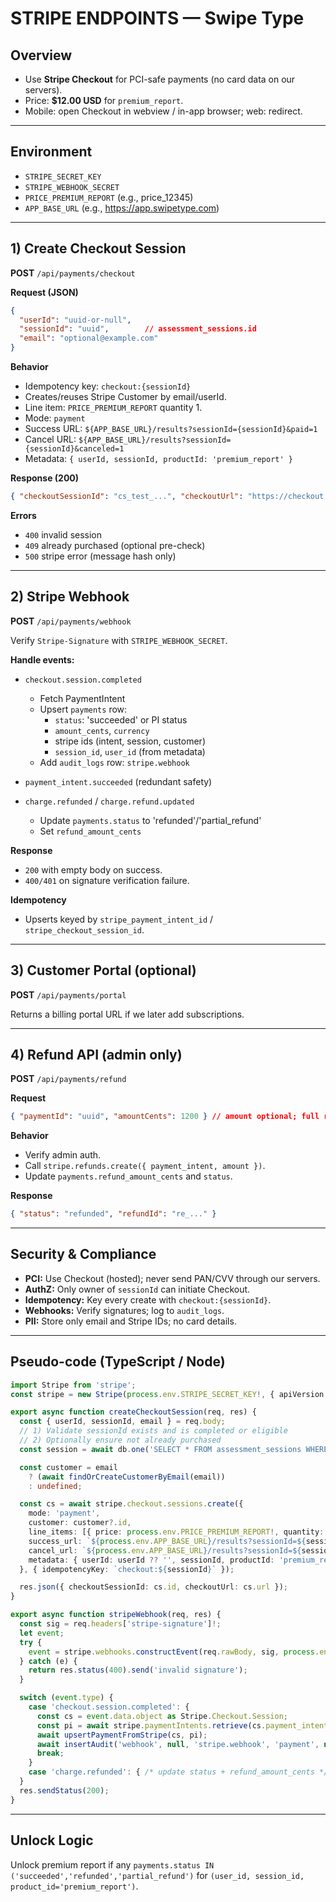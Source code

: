 # STRIPE ENDPOINTS — Swipe Type

## Overview
- Use **Stripe Checkout** for PCI-safe payments (no card data on our servers).
- Price: **$12.00 USD** for `premium_report`.
- Mobile: open Checkout in webview / in-app browser; web: redirect.

---

## Environment
- `STRIPE_SECRET_KEY`
- `STRIPE_WEBHOOK_SECRET`
- `PRICE_PREMIUM_REPORT` (e.g., price_12345)
- `APP_BASE_URL` (e.g., https://app.swipetype.com)

---

## 1) Create Checkout Session
**POST** `/api/payments/checkout`

**Request (JSON)**
```json
{
  "userId": "uuid-or-null",
  "sessionId": "uuid",        // assessment_sessions.id
  "email": "optional@example.com"
}
```

**Behavior**
- Idempotency key: `checkout:{sessionId}`
- Creates/reuses Stripe Customer by email/userId.
- Line item: `PRICE_PREMIUM_REPORT` quantity 1.
- Mode: `payment`
- Success URL: `${APP_BASE_URL}/results?sessionId={sessionId}&paid=1`
- Cancel URL: `${APP_BASE_URL}/results?sessionId={sessionId}&canceled=1`
- Metadata: `{ userId, sessionId, productId: 'premium_report' }`

**Response (200)**
```json
{ "checkoutSessionId": "cs_test_...", "checkoutUrl": "https://checkout.stripe.com/c/pay_..." }
```

**Errors**
- `400` invalid session
- `409` already purchased (optional pre-check)
- `500` stripe error (message hash only)

---

## 2) Stripe Webhook
**POST** `/api/payments/webhook`

Verify `Stripe-Signature` with `STRIPE_WEBHOOK_SECRET`.

**Handle events:**
- `checkout.session.completed`
  - Fetch PaymentIntent
  - Upsert `payments` row:
    - `status`: 'succeeded' or PI status
    - `amount_cents`, `currency`
    - stripe ids (intent, session, customer)
    - `session_id`, `user_id` (from metadata)
  - Add `audit_logs` row: `stripe.webhook`

- `payment_intent.succeeded` (redundant safety)

- `charge.refunded` / `charge.refund.updated`
  - Update `payments.status` to 'refunded'/'partial_refund'
  - Set `refund_amount_cents`

**Response**
- `200` with empty body on success.
- `400/401` on signature verification failure.

**Idempotency**
- Upserts keyed by `stripe_payment_intent_id` / `stripe_checkout_session_id`.

---

## 3) Customer Portal (optional)
**POST** `/api/payments/portal`

Returns a billing portal URL if we later add subscriptions.

---

## 4) Refund API (admin only)
**POST** `/api/payments/refund`

**Request**
```json
{ "paymentId": "uuid", "amountCents": 1200 } // amount optional; full refund if omitted
```

**Behavior**
- Verify admin auth.
- Call `stripe.refunds.create({ payment_intent, amount })`.
- Update `payments.refund_amount_cents` and `status`.

**Response**
```json
{ "status": "refunded", "refundId": "re_..." }
```

---

## Security & Compliance
- **PCI:** Use Checkout (hosted); never send PAN/CVV through our servers.
- **AuthZ:** Only owner of `sessionId` can initiate Checkout.
- **Idempotency:** Key every create with `checkout:{sessionId}`.
- **Webhooks:** Verify signatures; log to `audit_logs`.
- **PII:** Store only email and Stripe IDs; no card details.

---

## Pseudo-code (TypeScript / Node)
```typescript
import Stripe from 'stripe';
const stripe = new Stripe(process.env.STRIPE_SECRET_KEY!, { apiVersion: '2024-06-20' });

export async function createCheckoutSession(req, res) {
  const { userId, sessionId, email } = req.body;
  // 1) Validate sessionId exists and is completed or eligible
  // 2) Optionally ensure not already purchased
  const session = await db.one('SELECT * FROM assessment_sessions WHERE id=$1', [sessionId]);

  const customer = email
    ? (await findOrCreateCustomerByEmail(email))
    : undefined;

  const cs = await stripe.checkout.sessions.create({
    mode: 'payment',
    customer: customer?.id,
    line_items: [{ price: process.env.PRICE_PREMIUM_REPORT!, quantity: 1 }],
    success_url: `${process.env.APP_BASE_URL}/results?sessionId=${sessionId}&paid=1`,
    cancel_url: `${process.env.APP_BASE_URL}/results?sessionId=${sessionId}&canceled=1`,
    metadata: { userId: userId ?? '', sessionId, productId: 'premium_report' }
  }, { idempotencyKey: `checkout:${sessionId}` });

  res.json({ checkoutSessionId: cs.id, checkoutUrl: cs.url });
}

export async function stripeWebhook(req, res) {
  const sig = req.headers['stripe-signature']!;
  let event;
  try {
    event = stripe.webhooks.constructEvent(req.rawBody, sig, process.env.STRIPE_WEBHOOK_SECRET!);
  } catch (e) {
    return res.status(400).send('invalid signature');
  }

  switch (event.type) {
    case 'checkout.session.completed': {
      const cs = event.data.object as Stripe.Checkout.Session;
      const pi = await stripe.paymentIntents.retrieve(cs.payment_intent as string);
      await upsertPaymentFromStripe(cs, pi);
      await insertAudit('webhook', null, 'stripe.webhook', 'payment', null, { type: event.type, csId: cs.id });
      break;
    }
    case 'charge.refunded': { /* update status + refund_amount_cents */ break; }
  }
  res.sendStatus(200);
}
```

---

## Unlock Logic
Unlock premium report if any `payments.status IN ('succeeded','refunded','partial_refund')` for `(user_id, session_id, product_id='premium_report')`.


